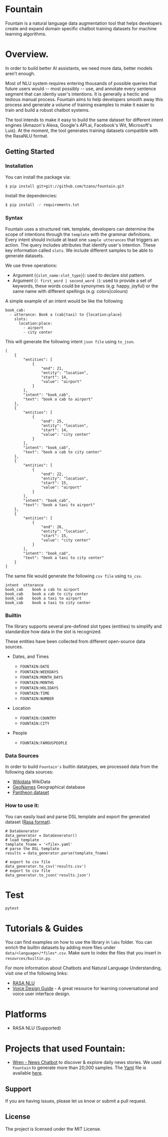 # Fountain 

Fountain is a natural language data augmentation tool that helps developers create and expand domain specific chatbot training datasets for machine learning algorithms.

# Overview.

In order to build better AI assistants, we need more data, better models aren’t enough.

Most of NLU system requires entering thousands of possible queries that future users would -- most possibly -- use, and annotate every sentence segment that can identiy user's intentions. It is generally a hectic and tedious manual process. Fountain aims to help developers smooth away this process and generate a volume of training examples to make it easier to train and build a robust chatbot systems. 

The tool intends to make it easy to build the same dataset for different intent engines (Amazon's Alexa, Google's API.ai, Facebook's Wit, Microsoft's Luis). At the moment, the tool generates training datasets compatible with the RasaNLU format.


## Getting Started

### Installation
You can install the package via:
```sh
$ pip install git+git://github.com/tzano/fountain.git
```
Install the dependencies:
```sh
$ pip install -r requirements.txt
```

### Syntax

Fountain uses a structured `YAML` template, developers can determine the scope of intentions through the `template`  with the grammar definitions. Every intent should include at least one `sample utterances` that triggers an action. The query includes attributes that identify user's intention. These key information called `slots`. We include different samples to be able to generate datasets.

We use three operations:
- Argument (`{slot_name:slot_type}`): used to declare slot pattern.
- Argument (`( first_word | second_word )`): used to provide a set of keywords, these words could be synonymes (e.g: happy, joyful) or the same name with different spellings (e.g: colors|colours) 

A simple example of an intent would be like the following
```
book_cab:
  - utterance: Book a (cab|taxi) to {location:place}
    slots:
      location:place:
        - airport
        - city center
```

This will generate the following intent `json file` using `to_json`.
```
[
    {
        "entities": [
            {
                "end": 21, 
                "entity": "location", 
                "start": 14, 
                "value": "airport"
            }
        ], 
        "intent": "book_cab", 
        "text": "book a cab to airport"
    }, 
    {
        "entities": [
            {
                "end": 25, 
                "entity": "location", 
                "start": 14, 
                "value": "city center"
            }
        ], 
        "intent": "book_cab", 
        "text": "book a cab to city center"
    }, 
    {
        "entities": [
            {
                "end": 22, 
                "entity": "location", 
                "start": 15, 
                "value": "airport"
            }
        ], 
        "intent": "book_cab", 
        "text": "book a taxi to airport"
    }, 
    {
        "entities": [
            {
                "end": 26, 
                "entity": "location", 
                "start": 15, 
                "value": "city center"
            }
        ], 
        "intent": "book_cab", 
        "text": "book a taxi to city center"
    }
]
```

The same file would generate the following  `csv file` using `to_csv`.
```
intent	utterance
book_cab	book a cab to airport
book_cab	book a cab to city center
book_cab	book a taxi to airport
book_cab	book a taxi to city center
```


### Builtin 
The library supports several pre-defined slot types (entities) to simplify and standardize how data in the slot is recognized.

These entities have been collected from different open-source data sources. 

- Dates, and Times
    - `FOUNTAIN:DATE`
    - `FOUNTAIN:WEEKDAYS`
    - `FOUNTAIN:MONTH_DAYS`
    - `FOUNTAIN:MONTHS`
    - `FOUNTAIN:HOLIDAYS`
    - `FOUNTAIN:TIME`
    - `FOUNTAIN:NUMBER`

- Location
    - `FOUNTAIN:COUNTRY`
    - `FOUNTAIN:CITY`

- People 
    - `FOUNTAIN:FAMOUSPEOPLE`

### Data Sources
In order to build `Fountain's` builtin datatypes, we processed data from the following data sources: 

- [Wikidata](https://www.wikidata.org/wiki/Wikidata:Main_Page) WikiData 
- [GeoNames](http://www.geonames.org/) Geographical database 
- [Pantheon dataset](http://pantheon.media.mit.edu/rankings/people/US/all/-4000/2010/H15)

### How to use it:

You can easily load and parse DSL template and export the generated dataset ([Rasa format](https://github.com/RasaHQ/rasa_nlu)).
```
# DataGenerator
data_generator = DataGenerator()
# load template
template_fname = '<file>.yaml'
# parse the DSL template
results = data_generator.parse(template_fname)

# export to csv file
data_generator.to_csv('results.csv')
# export to csv file
data_generator.to_json('results.json')
```

# Test

```
pytest
```

# Tutorials & Guides 

You can find examples on how to use the library in `labs` folder. You can enrich the builtin datasets by adding more files under `data/<language>/*files*.csv`. Make sure to index the files that you insert in `resources/builtin.py`.

For more information about Chatbots and Natural Language Understanding, visit one of the following links: 

- [RASA NLU](https://github.com/RasaHQ/rasa_nlu)
- [Voice Design Guide](https://developer.amazon.com/designing-for-voice/) - A great resource for learning conversational and voice user interface design.

# Platforms 
- RASA NLU (Supported)

# Projects that used Fountain:
- [Wren - News Chatbot](https://github.com/tzano/wren/tree/master/wren/data) to discover & explore daily news stories. We used `Fountain` to generate more than 20,000 samples. The [Yaml](https://github.com/tzano/wren/tree/master/wren/data) file is available [here](https://github.com/tzano/wren/tree/master/wren/data).

## Support
If you are having issues, please let us know or submit a pull request.

## License
The project is licensed under the MIT License.